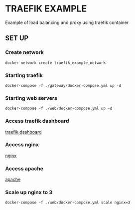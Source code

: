 # TRAEFIK EXAMPLE
Example of load balancing and proxy using traefik container
## SET UP
### Create network
    docker network create traefik_example_network  
### Starting traefik
    docker-compose -f ./gateway/docker-compose.yml up -d  
### Starting web servers
    docker-compose -f ./web/docker-compose.yml up -d
### Access traefik dashboard
[traefik dashboard](http://traefik.localhost)
### Access nginx
[nginx](http://localhost/nginx)
### Access apache
[apache](http://localhost/apache)
### Scale up nginx to 3
    docker-compose -f ./web/docker-compose.yml scale nginx=3
